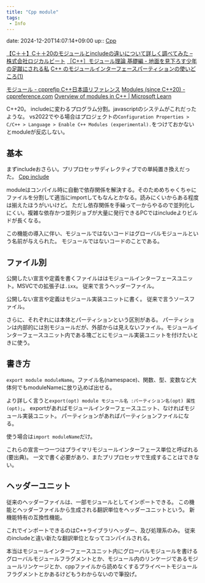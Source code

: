 ```yaml
---
title: "Cpp module"
tags:
 - Info
---
```


date: 2024-12-20T14:07:14+09:00
up:: [Cpp](../Bar/Program/Cpp.md)

[【C＋＋】C＋＋20のモジュールとincludeの違いについて詳しく調べてみた – 株式会社ロジカルビート](https://logicalbeat.jp/blog/6223/)
[［C++］モジュール理論 基礎編 - 地面を見下ろす少年の足蹴にされる私](https://onihusube.hatenablog.com/entry/2019/07/07/025446)
[C++ のモジュールインターフェースパーティションの使いどころ(1)](https://zenn.dev/uyamae/articles/0acaee53777832)

[モジュール - cpprefjp C++日本語リファレンス](https://cpprefjp.github.io/lang/cpp20/modules.html)
[Modules (since C++20) - cppreference.com](https://en.cppreference.com/w/cpp/language/modules)
[Overview of modules in C++ | Microsoft Learn](https://learn.microsoft.com/en-us/cpp/cpp/modules-cpp?view=msvc-170)

C++20。
includeに変わるプログラム分割。javascriptのシステムがこれだったような。
vs2022でやる場合はプロジェクトの`Configuration Properties > C/C++ > Language > Enable C++ Modules (experimental).`をつけておかないとmoduleが反応しない。

## 基本

まずincludeおさらい。プリプロセッサディレクティブでの単純置き換えだった。
[Cpp include](Cpp%20include.md)

moduleはコンパイル時に自動で依存関係を解決する。そのためめちゃくちゃにファイルを分割して適当にimportしてもなんとかなる。読みにくいからある程度は揃えたほうがいいけど。
ただし依存関係を手繰って一からやるので並列化しにくい。複雑な依存かつ並列ジョブが大量に発行できるPCではincludeよりビルドが長くなる。

この機能の導入に伴い、モジュールではないコードはグローバルモジュールという名前が与えられた。
モジュールではないコードのことである。



## ファイル別
公開したい宣言や定義を書くファイルははモジュールインターフェースユニット。MSVCでの拡張子は`.ixx`。
従来で言うヘッダーファイル。

公開しない宣言や定義はモジュール実装ユニットに書く。
従来で言うソースファイル。

さらに、それぞれには本体とパーティションという区別がある。
パーティションは内部的には別モジュールだが、外部からは見えないファイル。モジュールインターフェースユニット内である塊ごとにモジュール実装ユニットを付けたいときに使う。

## 書き方
`export module moduleName`。ファイル名(namespace)、関数、型、変数など大体何でもmoduleNameに放り込めば出せる。

より詳しく言うと`export(opt) module モジュール名 :パーティション名(opt) 属性(opt);`。
exportがあればモジュールインターフェースユニット、なければモジュール実装ユニット。
パーティションがあればパーティションファイルになる。

使う場合は`import moduleName`だけ。

これらの宣言一つ一つはプライマリモジュールインターフェース単位と呼ばれる(要出典)。
一文で書く必要があり、またプリプロセッサで生成することはできない。

## ヘッダーユニット
従来のヘッダーファイルは、一部モジュールとしてインポートできる。
この機能とヘッダーファイルから生成される翻訳単位をヘッダーユニットという。
新機能特有の互換性機能。

これでインポートできるのはC++ライブラリヘッダー、及び処理系のみ。
従来のincludeと違い新たな翻訳単位となってコンパイルされる。


本当はモジュールインターフェースユニット内にグローバルモジュールを書けるグローバルモジュールフラグメントとか、モジュール内のリンケージであるモジュールリンケージとか、cppファイルから読めなくするプライベートモジュールフラグメントとかあるけどもうわからないので筆投げ。
